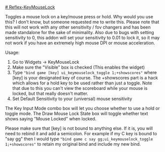 [# Reflex-KeyMouseLock](https://steamcommunity.com/sharedfiles/filedetails/?id=890151587)

Toggles a mouse lock on a key/mouse press or hold. Why would you use this? I don't know, but someone requested me to write this.
Please note that this will not work with any other sensitivity / fov changers and has been made standalone for the sake of minimality. Also due to bugs with setting sensitivity to 0, this addon will set your sensitivity to 0.01 to lock it, so it may not work if you have an extremely high mouse DPI or mouse acceleration.

Usage:
1. Go to Widgets -> KeyMouseLock
2. Make sure the "Visible" box is checked (This enables the widget)
3. Type `"bind game [key] ui_keymouselock_toggle 1;+showscores"` where [key] is your designated key of course. The +showscores part is a hack which allows for a hold key to be used rather than just a toggle. Note that due to this you can't view the scoreboard while your mouse is locked, but that really doesn't matter.
4. Set Default Sensitivity to your (universal) mouse sensitivity

The Key Input Mode combo box will let you choose whether to use a hold or toggle mode.
The Draw Mouse Lock State box will toggle whether text shows saying "Mouse Locked" when locked.

Please make sure that [key] is not bound to anything else. If it is, you will need to rebind it and add a semicolon. For example if my C key is bound to "say gg" then I would type `"bind game c say gg;ui_keymouselock_toggle 1;+showscores"` to retain my original bind and include my new bind.
